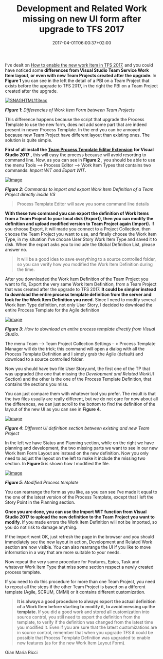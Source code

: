 ﻿---
title: "Development and Related Work missing on new UI form after upgrade to TFS 2017"
description: ""
date: 2017-04-01T06:00:37+02:00
draft: false
tags: [Process Template,Tfs]
categories: [Team Foundation Server]
---
I’ve dealt on [How to enable the new work Item in TFS 2017](http://www.codewrecks.com/blog/index.php/2016/11/05/enable-new-work-item-form-in-tfs-15/), and you could have noticed some  **differences from Visual Studio Team Service Work Item layout, or even with new Team Projects created after the upgrade**. In  **Figure 1** you can see in the left the detail of a PBI on a Team Project that exists before the upgrade to TFS 2017, in the right the PBI on a Team Project created after the upgrade.

[![SNAGHTML113eac](http://www.codewrecks.com/blog/wp-content/uploads/2017/04/SNAGHTML113eac_thumb.png "SNAGHTML113eac")](http://www.codewrecks.com/blog/wp-content/uploads/2017/04/SNAGHTML113eac.png)

 ***Figure 1***: *Differencies of Work Item Form between Team Projects*

This difference happens because the script that upgrade the Process Template to use the new form, does not add some part that are indeed present in newer Process Template. In the end you can be annoyed because new Team Project have different layout than existing ones. The solution is quite simple.

 **First of all install the** [**Team Process Template Editor Extension**](https://marketplace.visualstudio.com/items?itemName=KarthikBalasubramanianMSFT.TFSProcessTemplateEditor) **for Visual Studio 2017** , this will easy the process because will avoid resorting to command line. Now, as you can see in  **Figure 2** , you should be able to use the menu Tools –&gt; Process Editor –&gt; Work Item Types that contains two commands: *Import WIT and Export WIT*.

[![image](http://www.codewrecks.com/blog/wp-content/uploads/2017/04/image_thumb.png "image")](http://www.codewrecks.com/blog/wp-content/uploads/2017/04/image.png)

 ***Figure 2***: *Commands to import and export Work Item Definition of a Team Project directly inside VS*

> Process Template Editor will save you some command line details

 **With these two command you can export the definition of Work Items from a Team Project to your local disk (Export), then you can modify the definition and upload modified version to Team Project again (Import).** If you choose Export, it will made you connect to a Project Collection, then choose the Team Project you want to use, and finally choose the Work Item Type, in my situation I’ve choose User Story Work Item Type and saved it to disk. When the export asks you to include the Global Definition List, please answer no.

> It will be a good idea to save everything to a source controlled folder, so you can verify how you modified the Work Item Definition during the time.

After you downloaded the Work Item Definition of the Team Project you want to fix, Export the very same Work Item Definition, from a Team Project that was created after the upgrade to TFS 2017.  **It could be simpler instead to download the entire process template definition from the server and look for the Work Item Definition you need.** Since I need to modify several Work Item Type definition, not only User Story, I decided to download the entire Process Template for the Agile definition

[![image](http://www.codewrecks.com/blog/wp-content/uploads/2017/04/image_thumb-1.png "image")](http://www.codewrecks.com/blog/wp-content/uploads/2017/04/image-1.png)

 ***Figure 3***: *How to download an entire process template directly from Visual Studio.*

The menu Team –&gt; Team Project Collection Settings – &gt; Process Template Manager will do the trick; this command will open a dialog with all the Process Template Definition and I simply grab the Agile (default) and download to a source controlled folder.

Now you should have two file User Story.xml, the first one of the TP that was upgraded (the one that missing the *Development and Related Work*UI Section) and the other is the one of the Process Template Definition, that contains the sections you miss.

You can just compare them with whatever tool you prefer. The result is that the two files usually are really different, but we do not care for now about all the differences, we can just scroll to the bottom to find the definition of the layout of the new UI as you can see in  **Figure 4**.

[![image](http://www.codewrecks.com/blog/wp-content/uploads/2017/04/image_thumb-2.png "image")](http://www.codewrecks.com/blog/wp-content/uploads/2017/04/image-2.png)

 ***Figure 4***: *Different UI definition section between existing and new Team Project*

In the left we have Status and Planning section, while on the right we have planning and development, the two missing parts we want to see in our new Work Item Form Layout are instead on the new definition. Now you only need to adjust the layout on the left to make it include the missing two section. In  **Figure 5** is shown how I modified the file.

[![image](http://www.codewrecks.com/blog/wp-content/uploads/2017/04/image_thumb-3.png "image")](http://www.codewrecks.com/blog/wp-content/uploads/2017/04/image-3.png)

 ***Figure 5***: *Modified Process template*

You can rearrange the form as you like, as you can see I’ve made it equal to the one of the latest version of the Process Template, except that I left the Story Point in the Planning section.

 **Once you are done, you can use the Import WIT function from Visual Studio 2017 to upload the new definition to the Team Project you want to modify.** If you made errors the Work Item Definition will not be imported, so you do not risk to damage anything.

If the import went OK, just refresh the page in the browser and you should immediately see the new layout in action, Development and Related Work section are now visible. You can also rearrange the UI if you like to move information in a way that are more suitable to your needs.

Now repeat the very same procedure for Features, Epics, Task and whatever Work Item Type that miss some section respect a newly created process template.

If you need to do this procedure for more than one Team Project, you need to repeat all the steps if the other Team Project is based on a different template (Agile, SCRUM, CMMI) or it contains different customization.

>  **It is always a good procedure to always export the actual definition of a Work Item before starting to modify it, to avoid messing up the template.** If you did a good work and stored all customization into source control, you still need to export the definition from the template, to verify if the definition was changed from the latest time you modified it. Even if you are sure that the latest customizations are in source control, remember that when you upgrade TFS it could be possible that Process Template Definition was upgraded to enable new features (as for the new Work Item Layout Form).

Gian Maria Ricci
